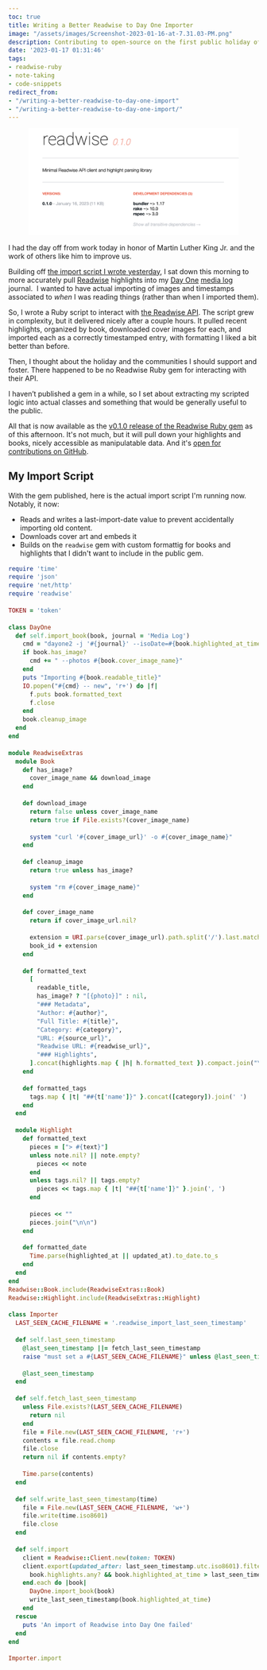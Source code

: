```yaml
---
toc: true
title: Writing a Better Readwise to Day One Importer
image: "/assets/images/Screenshot-2023-01-16-at-7.31.03-PM.png"
description: Contributing to open-source on the first public holiday of the year.
date: '2023-01-17 01:31:46'
tags:
- readwise-ruby
- note-taking
- code-snippets
redirect_from:
- "/writing-a-better-readwise-to-day-one-import"
- "/writing-a-better-readwise-to-day-one-import/"
---
```


<figure class="kg-card kg-image-card"><img src="/assets/images/Screenshot-2023-01-16-at-7.31.03-PM.png" /></figure>

I had the day off from work today in honor of Martin Luther King Jr. and the work of others like him to improve us.

Building off [the import script I wrote yesterday]( /importing-readwise-into-day-one/), I sat down this morning to more accurately pull [Readwise](https://readwise.io/) highlights into my [Day One](https://dayoneapp.com/) [media log]( /tag/media-log/) journal. &nbsp;I wanted to have actual importing of images and timestamps associated to _when_ I was reading things (rather than when I imported them).

So, I wrote a Ruby script to interact with [the Readwise API](https://readwise.io/api_deets). The script grew in complexity, but it delivered nicely after a couple hours. It pulled recent highlights, organized by book, downloaded cover images for each, and imported each as a correctly timestamped entry, with formatting I liked a bit better than before.

Then, I thought about the holiday and the communities I should support and foster. There happened to be no Readwise Ruby gem for interacting with their API.

I haven’t published a gem in a while, so I set about extracting my scripted logic into actual classes and something that would be generally useful to the public.

All that is now available as the [v0.1.0 release of the Readwise Ruby gem](https://rubygems.org/gems/readwise) as of this afternoon. It's not much, but it will pull down your highlights and books, nicely accessible as manipulatable data. And it's [open for contributions on GitHub](https://github.com/andjosh/readwise-ruby/tree/bab73880419d526691e701adfccf4b685ab793be).

## My Import Script

With the gem published, here is the actual import script I'm running now. Notably, it now:

- Reads and writes a last-import-date value to prevent accidentally importing old content.
- Downloads cover art and embeds it
- Builds on the `readwise` gem with custom formattig for books and highlights that I didn't want to include in the public gem.

```ruby
require 'time'
require 'json'
require 'net/http'
require 'readwise'

TOKEN = 'token'

class DayOne
  def self.import_book(book, journal = 'Media Log')
    cmd = "dayone2 -j '#{journal}' --isoDate=#{book.highlighted_at_time.utc.iso8601} --tags #{book.formatted_tags}"
    if book.has_image?
      cmd += " --photos #{book.cover_image_name}"
    end
    puts "Importing #{book.readable_title}"
    IO.popen("#{cmd} -- new", 'r+') do |f|
      f.puts book.formatted_text
      f.close
    end
    book.cleanup_image
  end
end

module ReadwiseExtras
  module Book
    def has_image?
      cover_image_name && download_image
    end

    def download_image
      return false unless cover_image_name
      return true if File.exists?(cover_image_name)

      system "curl '#{cover_image_url}' -o #{cover_image_name}"
    end

    def cleanup_image
      return true unless has_image?

      system "rm #{cover_image_name}"
    end

    def cover_image_name
      return if cover_image_url.nil?

      extension = URI.parse(cover_image_url).path.split('/').last.match(/\.[a-z|A-Z]*$/)&.to_a&.first || '.jpg'
      book_id + extension
    end

    def formatted_text
      [
        readable_title,
        has_image? ? "[{photo}]" : nil,
        "### Metadata",
        "Author: #{author}",
        "Full Title: #{title}",
        "Category: #{category}",
        "URL: #{source_url}",
        "Readwise URL: #{readwise_url}",
        "### Highlights",
      ].concat(highlights.map { |h| h.formatted_text }).compact.join("\n")
    end

    def formatted_tags
      tags.map { |t| "##{t['name']}" }.concat([category]).join(' ')
    end
  end

  module Highlight
    def formatted_text
      pieces = ["> #{text}"]
      unless note.nil? || note.empty?
        pieces << note
      end
      unless tags.nil? || tags.empty?
        pieces << tags.map { |t| "##{t['name']}" }.join(', ')
      end

      pieces << ""
      pieces.join("\n\n")
    end

    def formatted_date
      Time.parse(highlighted_at || updated_at).to_date.to_s
    end
  end
end
Readwise::Book.include(ReadwiseExtras::Book)
Readwise::Highlight.include(ReadwiseExtras::Highlight)

class Importer
  LAST_SEEN_CACHE_FILENAME = '.readwise_import_last_seen_timestamp'

  def self.last_seen_timestamp
    @last_seen_timestamp ||= fetch_last_seen_timestamp
    raise "must set a #{LAST_SEEN_CACHE_FILENAME}" unless @last_seen_timestamp

    @last_seen_timestamp
  end

  def self.fetch_last_seen_timestamp
    unless File.exists?(LAST_SEEN_CACHE_FILENAME)
      return nil
    end
    file = File.new(LAST_SEEN_CACHE_FILENAME, 'r+')
    contents = file.read.chomp
    file.close
    return nil if contents.empty?

    Time.parse(contents)
  end

  def self.write_last_seen_timestamp(time)
    file = File.new(LAST_SEEN_CACHE_FILENAME, 'w+')
    file.write(time.iso8601)
    file.close
  end

  def self.import
    client = Readwise::Client.new(token: TOKEN)
    client.export(updated_after: last_seen_timestamp.utc.iso8601).filter do |book|
      book.highlights.any? && book.highlighted_at_time > last_seen_timestamp
    end.each do |book|
      DayOne.import_book(book)
      write_last_seen_timestamp(book.highlighted_at_time)
    end
  rescue
    puts 'An import of Readwise into Day One failed'
  end
end

Importer.import
```
